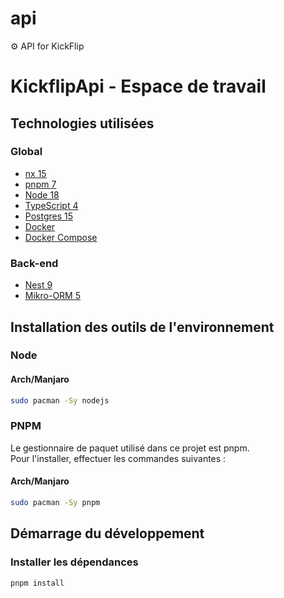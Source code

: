 # api
⚙️ API for KickFlip

# KickflipApi - Espace de travail

## Technologies utilisées

### Global

- [nx 15](https://nx.dev/)
- [pnpm 7](https://pnpm.js.org/)
- [Node 18](https://nodejs.org/)
- [TypeScript 4](https://www.typescriptlang.org/)
- [Postgres 15](https://www.postgresql.org/)
- [Docker](https://www.docker.com/)
- [Docker Compose](https://docs.docker.com/compose/)

### Back-end

- [Nest 9](https://nestjs.com/)
- [Mikro-ORM 5](https://mikro-orm.io/)

## Installation des outils de l'environnement

### Node

#### **Arch/Manjaro**

```bash
sudo pacman -Sy nodejs
```

### PNPM

Le gestionnaire de paquet utilisé dans ce projet est pnpm.  
Pour l'installer, effectuer les commandes suivantes :

#### **Arch/Manjaro**

```bash
sudo pacman -Sy pnpm
```

## Démarrage du développement

### **Installer les dépendances**

```bash
pnpm install
```